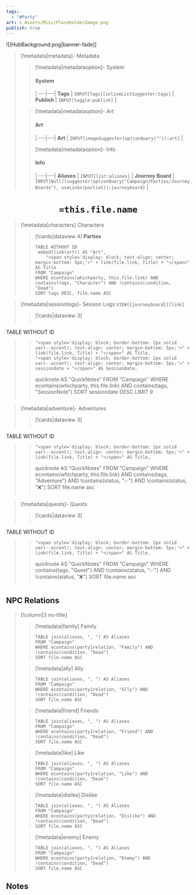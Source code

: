 ```yaml
---
tags:
  - "#Party"
art: z_Assets/Misc/PlaceholderImage.png
publish: true
---
```


![[HubBackground.png|banner-fade]]

> [!metadata|metadata]- Metadata 
>> [!metadata|metadataoption]- System
>> #### System
>>  |
>> ---|---|
> **Tags** | `INPUT[Tags][inlineListSuggester:tags]` |
> **Publish** | `INPUT[toggle:publish]` |
>
>
>> [!metadata|metadataoption]- Art
>> #### Art
>>  |
>> ---|---|
>> **Art** | `INPUT[imageSuggester(optionQuery("")):art]` |
>
>> [!metadata|metadataoption]- Info
>> #### Info
>>  |
>> ---|---|
> **Aliases** | `INPUT[list:aliases]` |
>> **Journey Board** | `INPUT[Null][suggester(optionQuery("Campaign/Parties/Journey Boards"), useLinks(partial)):journeyboard]` | 

# <center> **`=this.file.name`** </center>
> [!metadata|characters] Characters
>> [!cards|dataview 4] **Parties**
>>```dataview
>> TABLE WITHOUT ID
>>	embed(link(art)) AS "Art",
>>     "<span style='display: block; text-align: center; margin-bottom: 5px;'>" + link(file.link, Title) + "</span>" AS Title
>> FROM "Campaign"
>> WHERE econtains(whichparty, this.file.link) AND contains(tags, "Character") AND !contains(condition, "Dead")
>> SORT tags DESC, file.name ASC
>>```

> [!metadata|sessionlogs]- Session Logs `VIEW[{journeyboard}][link]`
>> [!cards|dataview 3]
>>```dataview
TABLE WITHOUT ID
>>     "<span style='display: block; border-bottom: 2px solid var(--accent); text-align: center; margin-bottom: 5px;'>" + link(file.link, Title) + "</span>" AS Title,
>>     "<span style='display: block; border-bottom: 2px solid var(--accent); text-align: center; margin-bottom: 5px;'>" + sessiondate + "</span>" AS SessionDate,
>>	quicknote AS "QuickNotes"
>> FROM "Campaign"
>> WHERE econtains(whichparty, this.file.link) AND contains(tags, "SessionNote")
>>SORT sessiondate DESC LIMIT 9
>>```

> [!metadata|adventure]- Adventures
>> [!cards|dataview 3]
>>```dataview
TABLE WITHOUT ID
>>     "<span style='display: block; border-bottom: 2px solid var(--accent); text-align: center; margin-bottom: 5px;'>" + link(file.link, Title) + "</span>" AS Title,
>>	quicknote AS "QuickNotes"
>> FROM "Campaign"
>> WHERE econtains(whichparty, this.file.link) AND contains(tags, "Adventure") AND !contains(status, "✅") AND !contains(status, "❌")
>>SORT file.name asc
>>```

> [!metadata|quests]- Quests 
>> [!cards|dataview 3]
>>```dataview
TABLE WITHOUT ID
>>     "<span style='display: block; border-bottom: 2px solid var(--accent); text-align: center; margin-bottom: 5px;'>" + link(file.link, Title) + "</span>" AS Title,
>>	quicknote AS "QuickNotes"
>> FROM "Campaign"
>> WHERE contains(tags, "Quest") AND !contains(status, "✅") AND !contains(status, "❌")
>>SORT file.name asc
>>```

## NPC Relations
> [!column|3 no-title]
>
>> [!metadata|family] Family
>> ```dataview
>> TABLE join(aliases, ", ") AS Aliases
>> FROM "Campaign"
>> WHERE econtains(party1relation, "Family") AND !contains(condition, "Dead")
>> SORT file.name ASC
> 
>> [!metadata|ally] Ally
>> ```dataview
>> TABLE join(aliases, ", ") AS Aliases
>> FROM "Campaign"
>> WHERE econtains(party1relation, "Ally") AND !contains(condition, "Dead")
>> SORT file.name ASC
>
>> [!metadata|friend] Friends
>> ```dataview
>> TABLE join(aliases, ", ") AS Aliases
>> FROM "Campaign"
>> WHERE econtains(party1relation, "Friend") AND !contains(condition, "Dead")
>> SORT file.name ASC
>
>> [!metadata|like] Like
>> ```dataview
>> TABLE join(aliases, ", ") AS Aliases
>> FROM "Campaign"
>> WHERE econtains(party1relation, "Like") AND !contains(condition, "Dead")
>> SORT file.name ASC
> 
>> [!metadata|dislike] Dislike
>> ```dataview
>> TABLE join(aliases, ", ") AS Aliases
>> FROM "Campaign"
>> WHERE econtains(party1relation, "Dislike") AND !contains(condition, "Dead")
>> SORT file.name ASC
> 
>> [!metadata|enemy] Enemy
>> ```dataview
>> TABLE join(aliases, ", ") AS Aliases
>> FROM "Campaign"
>> WHERE econtains(party1relation, "Enemy") AND !contains(condition, "Dead")
>> SORT file.name ASC
> 

## Notes

